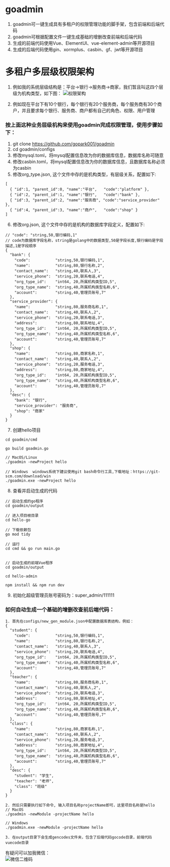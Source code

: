 # goadmin
1. goadmin可一键生成具有多租户的权限管理功能的脚手架，包含前端和后端代码
2. goadmin可根据配置文件一键生成基础的增删改查前端和后端代码
3. 生成的前端代码使用Vue、ElementUI、vue-element-admin等开源项目
4. 生成的后端代码使用gin、xormplus、casbin、gf、jwt等开源项目

# 多租户多层级权限架构
1. 例如我的系统层级结构是：平台->银行->服务商->商家，我们暂且叫这四个层级为机构类型，如下图：
![权限架构](https://images.gitee.com/uploads/images/2019/0718/093322_313ae8bc_88608.jpeg "")

2. 例如现在平台下有10个银行，每个银行有20个服务商，每个服务商有30个商户，并且要求每个银行、服务商、商户都有自己的角色、权限、用户管理

### 按上面这种业务层级机构来使用goadmin完成权限管理，使用步骤如下：
1. git clone https://github.com/gopark001/goadmin
2. cd goadmin/configs
3. 修改mysql.toml，将mysql配置信息改为你的数据库信息，数据库名称可随意
4. 修改casbin.toml，将mysql配置信息改为你的数据库信息，且数据库名称必须为casbin
5. 修改org_type.json, 这个文件中存的是机构类型，有层级关系，配置如下:  
```
[
  { "id":1, "parent_id":0, "name":"平台",   "code":"platform" },
  { "id":2, "parent_id":1, "name":"银行",   "code":"bank" },
  { "id":3, "parent_id":2, "name":"服务商", "code":"service_provider" },
  { "id":4, "parent_id":3, "name":"商户",   "code":"shop" }
]
```
6. 修改org.json, 这个文件中存的是机构的数据库字段定义，配置如下:  
```
// "code": "string,50,银行编码,1"
// code为数据库字段名称，string是golang中的数据类型,50是字段长度,银行编码是字段描述,1是字段顺序
{
  "bank": {
    "code":           "string,50,银行编码,1",
    "name":           "string,80,银行名称,2",
    "contact_name":   "string,40,联系人,3",
    "service_phone":  "string,20,联系电话,4",
    "org_type_id":    "int64, 20,所属机构类型ID,5",
    "org_type_name":  "string,40,所属机构类型名称,6",
    "account":        "string,40,管理员账号,7"
  },
  "service_provider": {
    "name":           "string,80,服务商名称,1",
    "contact_name":   "string,40,联系人,2",
    "service_phone":  "string,20,联系电话,3",
    "address":        "string,80,联系地址,4",
    "org_type_id":    "int64, 20,所属机构类型ID,5",
    "org_type_name":  "string,40,所属机构类型名称,6",
    "account":        "string,40,管理员账号,7"
  },
  "shop": {
    "name":           "string,80,商家名称,1",
    "contact_name":   "string,40,联系人,2",
    "service_phone":  "string,20,服务电话,3",
    "address":        "string,80,商家地址,4",
    "org_type_id":    "int64, 20,所属机构类型ID,5",
    "org_type_name":  "string,40,所属机构类型名称,6",
    "account":        "string,40,管理员账号,7"
  },
  "desc": {
    "bank": "银行",
    "service_provider": "服务商",
    "shop": "商家"
  }
}
```
7. 创建hello项目
```
cd goadmin/cmd

go build goadmin.go

// MacOS/Linux
./goadmin -newProject hello

// Windows  windows系统下建议使用git bash命令行工具,下载地址：https://git-scm.com/download/win
./goadmin.exe -newProject hello
```
8. 查看并启动生成的代码
```
// 启动生成的go程序
cd goadmin/output

// 进入项目根目录
cd hello-go

// 下载依赖包
go mod tidy

// 运行
cd cmd && go run main.go


// 启动生成的前端Vue程序
cd goadmin/output

cd hello-admin

npm install && npm run dev
```
9. 初始化超级管理员账号密码为：super_admin/111111



### 如何自动生成一个基础的增删改查前后端代码：
```
1. 首先在configs/new_gen_module.json中配置数据库表结构，例如：
{
  "student": {
    "code":           "string,50,银行编码,1",
    "name":           "string,80,银行名称,2",
    "contact_name":   "string,40,联系人,3",
    "service_phone":  "string,20,联系电话,4",
    "org_type_id":    "int64, 20,所属机构类型ID,5",
    "org_type_name":  "string,40,所属机构类型名称,6",
    "account":        "string,40,管理员账号,7"
  },
  "teacher": {
    "name":           "string,80,服务商名称,1",
    "contact_name":   "string,40,联系人,2",
    "service_phone":  "string,20,联系电话,3",
    "address":        "string,80,联系地址,4",
    "org_type_id":    "int64, 20,所属机构类型ID,5",
    "org_type_name":  "string,40,所属机构类型名称,6",
    "account":        "string,40,管理员账号,7"
  },
  "class": {
    "name":           "string,80,商家名称,1",
    "contact_name":   "string,40,联系人,2",
    "service_phone":  "string,20,服务电话,3",
    "address":        "string,80,商家地址,4",
    "org_type_id":    "int64, 20,所属机构类型ID,5",
    "org_type_name":  "string,40,所属机构类型名称,6",
    "account":        "string,40,管理员账号,7"
  },
  "desc": {
    "student": "学生",
    "teacher": "老师",
    "class": "班级"
  }
}

2. 然后只需要执行如下命令, 输入项目名称projectName即可，这里项目名称是hello
// MacOS
./goadmin -newModule -projectName hello

// Windows
./goadmin.exe -newModule -projectName hello

3. 在output目录下会生成gencodes文件夹，包含了后端代码gocode目录，前端代码vuecode目录

```

有疑问可以加我微信：  
![微信二维码](https://images.gitee.com/uploads/images/2019/0718/094023_81e9896e_88608.png "微信二维码")




